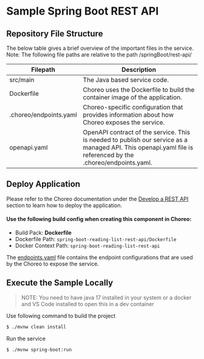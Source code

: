 # Sample Spring Boot REST API

## Repository File Structure

The below table gives a brief overview of the important files in the service.\
Note: The following file paths are relative to the path /springBoot/rest-api/

| Filepath               | Description                                                                                                                                                  |
| ---------------------- | ------------------------------------------------------------------------------------------------------------------------------------------------------------ |
| src/main               | The Java based service code.                                                                                                                                 |
| Dockerfile             | Choreo uses the Dockerfile to build the container image of the application.                                                                                  |
| .choreo/endpoints.yaml | Choreo-specific configuration that provides information about how Choreo exposes the service.                                                                |
| openapi.yaml           | OpenAPI contract of the service. This is needed to publish our service as a managed API. This openapi.yaml file is referenced by the .choreo/endpoints.yaml. |

## Deploy Application

Please refer to the Choreo documentation under the [Develop a REST API](https://wso2.com/choreo/docs/develop-components/develop-services/develop-a-rest-api/#step-1-create-a-service-component-from-a-dockerfile) section to learn how to deploy the application.

#### Use the following build config when creating this component in Choreo:

- Build Pack: **Dockerfile**
- Dockerfile Path: `spring-boot-reading-list-rest-api/Dockerfile`
- Docker Context Path: `spring-boot-reading-list-rest-api`

The [endpoints.yaml](.choreo/component-config.yaml) file contains the endpoint configurations that are used by the Choreo to expose the service.

## Execute the Sample Locally

> NOTE: You need to have java 17 installed in your system or a docker and VS Code installed to
> open this in a dev container

Use following command to build the project

```bash
$ ./mvnw clean install
```

Run the service

```bash
$ ./mvnw spring-boot:run
```
